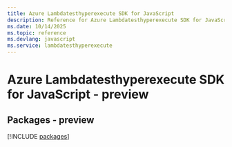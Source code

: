 ```yaml
---
title: Azure Lambdatesthyperexecute SDK for JavaScript
description: Reference for Azure Lambdatesthyperexecute SDK for JavaScript
ms.date: 10/14/2025
ms.topic: reference
ms.devlang: javascript
ms.service: lambdatesthyperexecute
---
```

# Azure Lambdatesthyperexecute SDK for JavaScript - preview
## Packages - preview
[!INCLUDE [packages](lambdatesthyperexecute-index.md)]